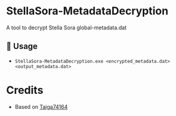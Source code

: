 ﻿# StellaSora-MetadataDecryption
A tool to decrypt Stella Sora global-metadata.dat

## 📝 Usage
- `StellaSora-MetadataDecryption.exe <encrypted_metadata.dat> <output_metadata.dat>`

# Credits
- Based on [Taiga74164](https://github.com/Taiga74164/AP-MetadataDecryptor)